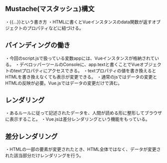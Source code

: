 ## Mustache(マスタッシュ)構文
・{{...}}という書き方
・HTMLに書くとVueインスタンスのdata関数が返すオブジェクトのプロパティなどに紐づける。

##  バインディングの働き
・今回のscript.jsで扱っている変数appには、Vueインスタンスが格納されている。
・デベロッパーツールのConsoleに、app.textと書くことでVueオブジェクトのtextプロパティにアクセスできる。
・textプロパティの値を書き換えるとHTMLを書き換えなくても表示が変更できる。
・通常のjsではデータの変更とHTMLの反映が必要。Vue.jsではデータの変更だけで済む。

## レンダリング
・あるルールに従って記述されたデータを、人間が読める形に整形してブラウザに表示すること。
・Vue.jsは差分レンダリングという機能をもっている。

## 差分レンダリング
・HTMLの一部の要素が変更されたとき、HTML全体ではなく、データが変更された該当部分だけレンダリングを行う。